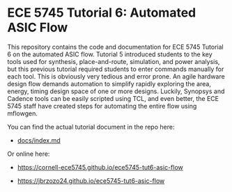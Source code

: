 
ECE 5745 Tutorial 6: Automated ASIC Flow
==========================================================================

This repository contains the code and documentation for ECE 5745 Tutorial
6 on the automated ASIC flow. Tutorial 5 introduced students to the key
tools used for synthesis, place-and-route, simulation, and power analysis, 
but this previous tutorial required students to enter commands manually 
for each tool. This is obviously very tedious and error prone. An agile 
hardware design flow demands automation to simplify rapidly exploring the 
area, energy, timing design space of one or more designs. Luckily, Synopsys 
and Cadence tools can be easily scripted using TCL, and even better, the ECE 
5745 staff have created steps for automating the entire flow using mflowgen.

You can find the actual tutorial document in the repo here:

 - [docs/index.md](docs/index.md)

Or online here:

 - https://cornell-ece5745.github.io/ece5745-tut6-asic-flow

 - https://jbrzozo24.github.io/ece5745-tut6-asic-flow

